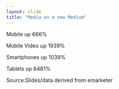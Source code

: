 ```yaml
---
layout: slide
title: "Media on a new Medium"
---
```

Mobile up 666%

Mobile Video up 1939%

Smartphones up 1039%

Tablets up 6481%

Source:Slides/data derived from emarketer
